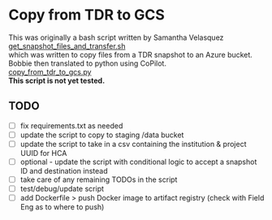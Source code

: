 # Copy from TDR to GCS
This was originally a bash script written by Samantha Velasquez\
[get_snapshot_files_and_transfer.sh](get_snapshot_files_and_transfer.sh) \
which was written to copy files from a TDR snapshot to an Azure bucket.\
Bobbie then translated to python using CoPilot.\
[copy_from_tdr_to_gcs.py](copy_from_tdr_to_gcs.py) \
**This script is not yet tested.**


## TODO
- [ ] fix requirements.txt as needed
- [ ] update the script to copy to staging /data bucket
- [ ] update the script to take in a csv containing the institution & project UUID for HCA
- [ ] optional - update the script with conditional logic to accept a snapshot ID and destination instead
- [ ] take care of any remaining TODOs in the script
- [ ] test/debug/update script
- [ ] add Dockerfile > push Docker image to artifact registry (check with Field Eng as to where to push)